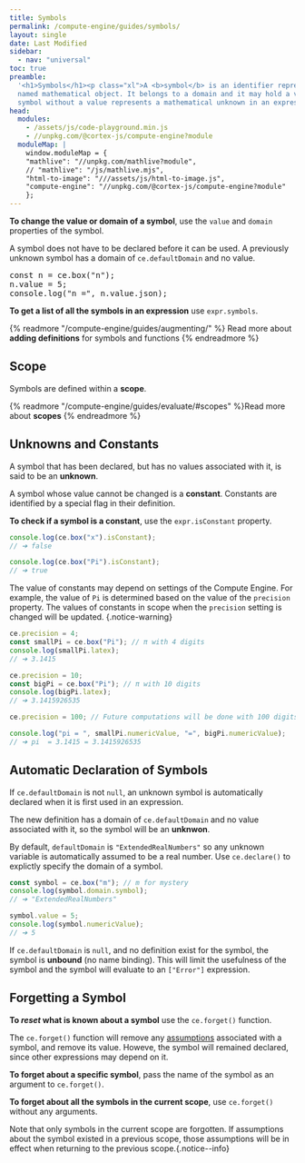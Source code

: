 ```yaml
---
title: Symbols
permalink: /compute-engine/guides/symbols/
layout: single
date: Last Modified
sidebar:
  - nav: "universal"
toc: true
preamble:
  '<h1>Symbols</h1><p class="xl">A <b>symbol</b> is an identifier representing a
  named mathematical object. It belongs to a domain and it may hold a value. A
  symbol without a value represents a mathematical unknown in an expression.</p>'
head:
  modules:
    - /assets/js/code-playground.min.js
    - //unpkg.com/@cortex-js/compute-engine?module
  moduleMap: |
    window.moduleMap = {
    "mathlive": "//unpkg.com/mathlive?module",
    // "mathlive": "/js/mathlive.mjs",
    "html-to-image": "///assets/js/html-to-image.js",
    "compute-engine": "//unpkg.com/@cortex-js/compute-engine?module"
    };
---
```


<script type="module">
  window.addEventListener("DOMContentLoaded", () => 
    import("//unpkg.com/@cortex-js/compute-engine?module").then((ComputeEngine) => {
      globalThis.ce = new ComputeEngine.ComputeEngine();
      const playgrounds = [...document.querySelectorAll("code-playground")];
      for (const playground of playgrounds) {
        playground.autorun = 1000; // delay in ms
        playground.run();
      }
    })
);
</script>

**To change the value or domain of a symbol**, use the `value` and `domain`
properties of the symbol.

A symbol does not have to be declared before it can be used. A previously
unknown symbol has a domain of `ce.defaultDomain` and no value.

<code-playground layout="stack" show-line-numbers autorun="never">
<pre slot="javascript">
const n = ce.box("n");
n.value = 5;
console.log("n =", n.value.json);</pre></code-playground>

**To get a list of all the symbols in an expression** use `expr.symbols`.

{% readmore "/compute-engine/guides/augmenting/" %} Read more about
<strong>adding definitions</strong> for symbols and functions {% endreadmore %}

## Scope

Symbols are defined within a **scope**.

{% readmore "/compute-engine/guides/evaluate/#scopes" %}Read more about
<strong>scopes</strong> {% endreadmore %}

## Unknowns and Constants

A symbol that has been declared, but has no values associated with it, is said
to be an **unknown**.

A symbol whose value cannot be changed is a **constant**. Constants are
identified by a special flag in their definition.

**To check if a symbol is a constant**, use the `expr.isConstant` property.

```js
console.log(ce.box("x").isConstant);
// ➔ false

console.log(ce.box("Pi").isConstant);
// ➔ true
```

The value of constants may depend on settings of the Compute Engine. For
example, the value of `Pi` is determined based on the value of the `precision`
property. The values of constants in scope when the `precision` setting is
changed will be updated. {.notice-warning}

```js
ce.precision = 4;
const smallPi = ce.box("Pi"); // π with 4 digits
console.log(smallPi.latex);
// ➔ 3.1415

ce.precision = 10;
const bigPi = ce.box("Pi"); // π with 10 digits
console.log(bigPi.latex);
// ➔ 3.1415926535

ce.precision = 100; // Future computations will be done with 100 digits

console.log("pi = ", smallPi.numericValue, "=", bigPi.numericValue);
// ➔ pi  = 3.1415 = 3.1415926535
```

## Automatic Declaration of Symbols

If `ce.defaultDomain` is not `null`, an unknown symbol is automatically declared
when it is first used in an expression.

The new definition has a domain of `ce.defaultDomain` and no value associated
with it, so the symbol will be an **unknwon**.

By default, `defaultDomain` is `"ExtendedRealNumbers"` so any unknown variable
is automatically assumed to be a real number. Use `ce.declare()` to explictly
specify the domain of a symbol.

```js
const symbol = ce.box("m"); // m for mystery
console.log(symbol.domain.symbol);
// ➔ "ExtendedRealNumbers"

symbol.value = 5;
console.log(symbol.numericValue);
// ➔ 5
```

If `ce.defaultDomain` is `null`, and no definition exist for the symbol, the
symbol is **unbound** (no name binding). This will limit the usefulness of the
symbol and the symbol will evaluate to an `["Error"]` expression.

## Forgetting a Symbol

**To _reset_ what is known about a symbol** use the `ce.forget()` function.

The `ce.forget()` function will remove any [assumptions](/compute-engine/guides/assumptions)
associated with a symbol, and remove its value. Howeve, the symbol
will remained declared, since other expressions may depend on it.

**To forget about a specific symbol**, pass the name of the symbol as an
argument to `ce.forget()`.

**To forget about all the symbols in the current scope**, use `ce.forget()`
without any arguments.

Note that only symbols in the current scope are forgotten. If assumptions about
the symbol existed in a previous scope, those assumptions will be in effect
when returning to the previous scope.{.notice--info}

